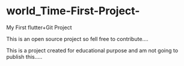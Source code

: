 # world_Time-First-Project-
My First flutter+Git Project

This is an open source project so fell free to contribute....

This is a project created for educational purpose and am not going to publish this.....
